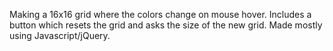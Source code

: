 Making a 16x16 grid where the colors change on mouse hover.
Includes a button which resets the grid and asks the size of the new grid.
Made mostly using Javascript/jQuery.